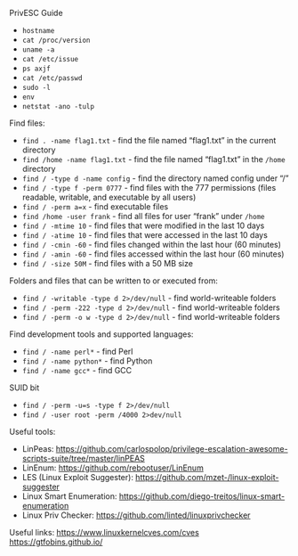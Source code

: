 PrivESC Guide

- `hostname`
- `cat /proc/version`
- `uname -a`
- `cat /etc/issue`
- `ps axjf`
- `cat /etc/passwd`
- `sudo -l`
- `env`
- `netstat -ano -tulp`

Find files:
- `find . -name flag1.txt` - find the file named “flag1.txt” in the current directory
- `find /home -name flag1.txt` - find the file named “flag1.txt” in the `/home` directory
- `find / -type d -name config` - find the directory named config under “/”
- `find / -type f -perm 0777` - find files with the 777 permissions (files readable, writable, and executable by all users)
- `find / -perm a=x` - find executable files
- `find /home -user frank` - find all files for user “frank” under `/home`
- `find / -mtime 10` - find files that were modified in the last 10 days
- `find / -atime 10` - find files that were accessed in the last 10 days
- `find / -cmin -60` - find files changed within the last hour (60 minutes)
- `find / -amin -60` - find files accessed within the last hour (60 minutes)
- `find / -size 50M` - find files with a 50 MB size

Folders and files that can be written to or executed from:
- `find / -writable -type d 2>/dev/null` - find world-writeable folders
- `find / -perm -222 -type d 2>/dev/null` - find world-writeable folders
- `find / -perm -o w -type d 2>/dev/null` - find world-writeable folders

Find development tools and supported languages:
- `find / -name perl*` - find Perl
- `find / -name python*` - find Python
- `find / -name gcc*` - find GCC

SUID bit
- `find / -perm -u=s -type f 2>/dev/null`
- `find / -user root -perm /4000 2>dev/null`
  

Useful tools:
- LinPeas: https://github.com/carlospolop/privilege-escalation-awesome-scripts-suite/tree/master/linPEAS
- LinEnum: https://github.com/rebootuser/LinEnum
- LES (Linux Exploit Suggester): https://github.com/mzet-/linux-exploit-suggester
- Linux Smart Enumeration: https://github.com/diego-treitos/linux-smart-enumeration
- Linux Priv Checker: https://github.com/linted/linuxprivchecker

Useful links:
https://www.linuxkernelcves.com/cves
https://gtfobins.github.io/
